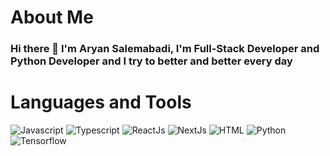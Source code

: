 
# About Me
### **Hi there 👋 I'm Aryan Salemabadi**, I'm Full-Stack Developer and Python Developer and I try to better and better every day

# Languages and Tools
![Javascript](https://img.shields.io/badge/Javascript-blue?style=for-the-badge&logo=javascript)
![Typescript](https://img.shields.io/badge/Typescript-yellow?style=for-the-badge&logo=typescript)
![ReactJs](https://img.shields.io/badge/ReactJs-blue?style=for-the-badge&logo=react)
![NextJs](https://img.shields.io/badge/NextJs-black?style=for-the-badge&logo=next.js)
![HTML](https://img.shields.io/badge/HTML5-E8A166?style=for-the-badge&logo=Html5)
![Python](https://img.shields.io/badge/python-3670A0?style=for-the-badge&logo=python&logoColor=ffdd54)
![Tensorflow](https://img.shields.io/badge/Javascript-BE4930?style=for-the-badge&logo=tensorflow)




<!--
**aryan-salemababdi/aryan-salemababdi** is a ✨ _special_ ✨ repository because its `README.md` (this file) appears on your GitHub profile.

Here are some ideas to get you started:

- 🔭 I’m currently working on ...
- 🌱 I’m currently learning ...
- 👯 I’m looking to collaborate on ...
- 🤔 I’m looking for help with ...
- 💬 Ask me about ...
- 📫 How to reach me: ...
- 😄 Pronouns: ...
- ⚡ Fun fact: ...
-->
